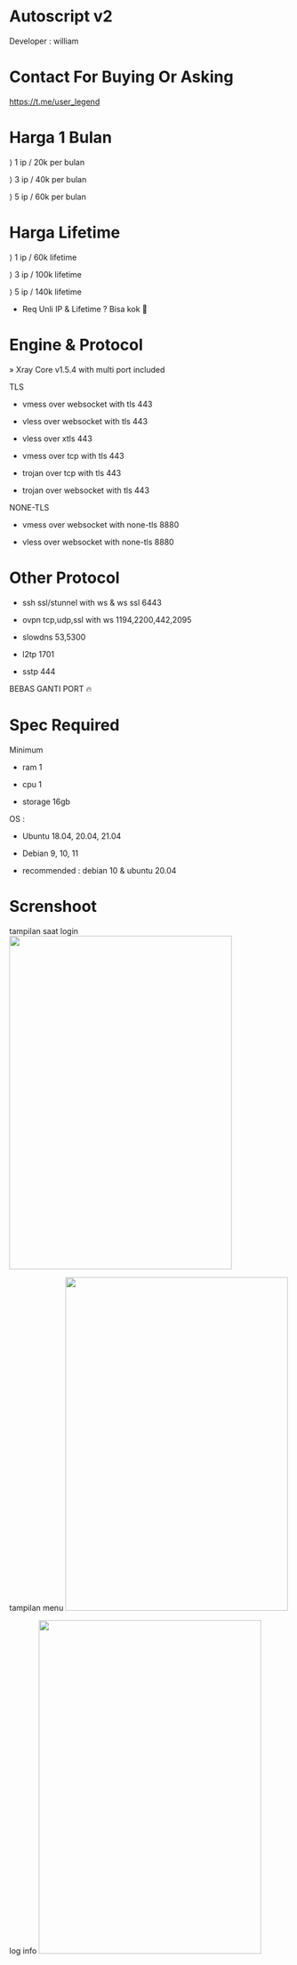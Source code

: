 # Autoscript v2
Developer : william

# Contact For Buying Or Asking
https://t.me/user_legend

# Harga 1 Bulan
⟩ 1 ip / 20k per bulan

⟩ 3 ip / 40k per bulan

⟩ 5 ip / 60k per bulan

# Harga Lifetime
⟩ 1 ip / 60k lifetime

⟩ 3 ip / 100k lifetime

⟩ 5 ip / 140k lifetime

- Req Unli IP & Lifetime ? Bisa kok 🙂
# Engine & Protocol
» Xray Core v1.5.4 with multi port included

TLS

- vmess over websocket with tls 443

- vless over websocket with tls 443

- vless over xtls 443

- vmess over tcp with tls 443

- trojan over tcp with tls 443

- trojan over websocket with tls 443

NONE-TLS

- vmess over websocket with none-tls 8880

- vless over websocket with none-tls 8880

# Other Protocol

- ssh ssl/stunnel with ws & ws ssl 6443

- ovpn tcp,udp,ssl with ws 1194,2200,442,2095

- slowdns 53,5300

- l2tp 1701

- sstp 444

BEBAS GANTI PORT 🔥

# Spec Required

Minimum

- ram 1

- cpu 1

- storage 16gb

OS :

- Ubuntu 18.04, 20.04, 21.04

- Debian 9, 10, 11

- recommended : debian 10 & ubuntu 20.04
# Screnshoot
tampilan saat login
<img src="https://user-images.githubusercontent.com/98534660/161991932-67b76673-ef82-49f2-83fa-b15a5622fa16.jpg" width="400" height="600">

tampilan menu
<img src="https://user-images.githubusercontent.com/98534660/161992881-4de74acd-14e6-44f9-ba87-12da2e227578.jpg" width="400" height="600">

log info
<img src="https://user-images.githubusercontent.com/98534660/157669407-ab3f62a2-1a94-4e1f-a479-616a6b172abb.jpg" width="400" height="600">
